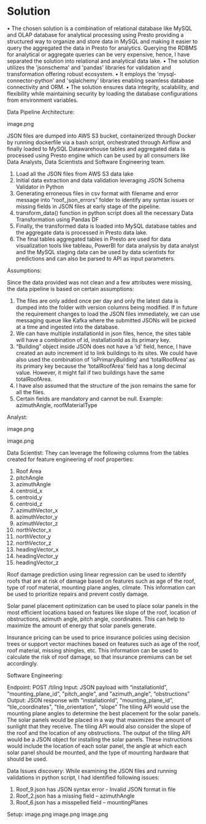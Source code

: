 # Solution

• The chosen solution is a combination of relational database like MySQL and OLAP database for analytical processing using Presto providing a structured way to organize and store data in MySQL and making it easier to query the aggregated the data in Presto for analytics. Querying the RDBMS for analytical or aggregate queries can be very expensive, hence, I have separated the solution into relational and analytical data lake.
• The solution utilizes the 'jsonschema' and 'pandas' libraries for validation and transformation offering robust ecosystem.
• It employs the 'mysql-connector-python' and 'sqlalchemy' libraries enabling seamless database connectivity and ORM.
• The solution ensures data integrity, scalability, and flexibility while maintaining security by loading the database configurations from environment variables.

Data Pipeline Architecture:

image.png

JSON files are dumped into AWS S3 bucket, containerized through Docker by running dockerfile via a bash script, orchestrated through Airflow and finally loaded to MySQL Datawarehouse tables and aggregated data is processed using Presto engine which can be used by all consumers like Data Analysts, Data Scientists and Software Engineering team.

1. Load all the JSON files from AWS S3 data lake
2. Initial data extraction and data validation leveraging JSON Schema Validator in Python
3. Generating erroneous files in csv format with filename and error message into “roof_json_errors” folder to identify any syntax issues or missing fields in JSON files at early stage of the pipeline.
4. transform_data() function in python script does all the necessary Data Transformation using Pandas DF
5. Finally, the transformed data is loaded into MySQL database tables and the aggregate data is processed in Presto data lake.
6. The final tables aggregated tables in Presto are used for data visualization tools like tableau, PowerBI for data analysis by data analyst and the MySQL staging data can be used by data scientists for predictions and can also be parsed to API as input parameters.

Assumptions:

Since the data provided was not clean and a few attributes were missing, the data pipeline is
based on certain assumptions:

1. The files are only added once per day and only the latest data is dumped into the folder
with version columns being modified. If in future the requirement changes to load the JSON files immediately, we can use messaging queue like Kafka where the submitted JSONs will be picked at a time and ingested into the database.
2. We can have multiple installationId in json files, hence, the sites table will have a
combination of id, installationId as its primary key.
3. “Building” object inside JSON does not have a ‘id’ field, hence, I have created an auto increment id to link buildings to its sites. We could have also used the combination of ‘isPrimaryBuilding’ and ‘totalRoofArea’ as its primary key because the ‘totalRoofArea’ field has a long decimal value. However, it might fail if two buildings have the same totalRoofArea.
4. I have also assumed that the structure of the json remains the same for all the files.
5. Certain fields are mandatory and cannot be null. Example: azimuthAngle, roofMaterialType

Analyst:

image.png

image.png

Data Scientist: They can leverage the following columns from the tables created for feature engineering of roof properties:

1. Roof Area
2. pitchAngle
3. azimuthAngle
4. centroid_x
5. centroid_y
6. centroid_z
7. azimuthVector_x
8. azimuthVector_y
9. azimuthVector_z
10. northVector_x
11. northVector_y
12. northVector_z
13. headingVector_x
14. headingVector_y
15. headingVector_z

Roof damage prediction using linear regression can be used to identify roofs that are at risk of damage based on features such as age of the roof, type of roof material, mounting plane angles, climate. This information can be used to prioritize repairs and prevent costly damage.

Solar panel placement optimization can be used to place solar panels in the most efficient locations based on features like slope of the roof, location of obstructions, azimuth angle, pitch angle, coordinates. This can help to maximize the amount of energy that solar panels generate.

Insurance pricing can be used to price insurance policies using decision trees or support vector machines based on features such as age of the roof, roof material, missing shingles, etc. This information can be used to calculate the risk of roof damage, so that insurance premiums can be set accordingly.

Software Engineering:

Endpoint: POST /tiling
Input: JSON payload with “installationId”, "mounting_plane_id", "pitch_angle", and "azimuth_angle", “obstructions”
Output: JSON response with “installationId”, "mounting_plane_id”, “tile_coordinates", "tile_orientation", “slope”
The tiling API would use the mounting plane angles to determine the best placement for the solar panels. The solar panels would be placed in a way that maximizes the amount of sunlight that they receive. The tiling API would also consider the slope of the roof and the location of any obstructions.
The output of the tiling API would be a JSON object for installing the solar panels. These instructions would include the location of each solar panel, the angle at which each solar panel should be mounted, and the type of mounting hardware that should be used.

Data Issues discovery:
While examining the JSON files and running validations in python script, I had identified following issues:

1. Roof_9.json has JSON syntax error - Invalid JSON format in file
2. Roof_2.json has a missing field – azimuthAngle
3. Roof_6.json has a misspelled field – mountingPlanes

Setup:
image.png
image.png
image.png
